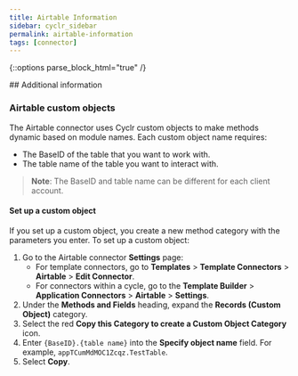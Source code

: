 ```yaml
---
title: Airtable Information
sidebar: cyclr_sidebar
permalink: airtable-information
tags: [connector]
---
```

{::options parse_block_html="true" /}
<section class="card">
## Additional information

### Airtable custom objects

The Airtable connector uses Cyclr custom objects to make methods dynamic based on module names. Each custom object name requires:

*   The BaseID of the table that you want to work with.
*   The table name of the table you want to interact with.

> **Note**: The BaseID and table name can be different for each client account.

#### Set up a custom object

If you set up a custom object, you create a new method category with the parameters you enter. To set up a custom object:

1. Go to the Airtable connector **Settings** page:
    - For template connectors, go to **Templates** > **Template Connectors** > **Airtable** > **Edit Connector**.
    - For connectors within a cycle, go to the **Template Builder** > **Application Connectors** > **Airtable** > **Settings**.
2. Under the **Methods and Fields** heading, expand the **Records (Custom Object)** category.
3. Select the red **Copy this Category to create a Custom Object Category** icon.
4. Enter `{BaseID}.{table name}` into the **Specify object name** field. For example, `appTCumMdMOC1Zcqz.TestTable`.
5. Select **Copy**.


</section>
